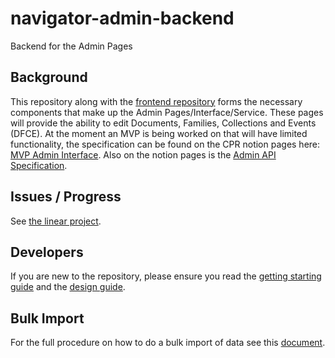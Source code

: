 # navigator-admin-backend

Backend for the Admin Pages

## Background

This repository along with the [frontend repository](https://github.com/climatepolicyradar/navigator-admin-frontend)
forms the necessary components that make up the Admin Pages/Interface/Service.
These pages will provide the ability to edit Documents, Families, Collections
and Events (DFCE).
At the moment an MVP is being worked on that will have limited functionality,
the specification can be found on the CPR notion pages here:
[MVP Admin Interface](https://www.notion.so/climatepolicyradar/MVP-Admin-Interface-bf253a7ab30b4779a846d4322ca4c3f3).
Also on the notion pages is the [Admin API Specification](https://www.notion.so/climatepolicyradar/Admin-API-Specification-2adecc8411324b8181e05184fc6a5431#8da09a31c3f244e6a5acfacc9dfd9e2f).

## Issues / Progress

See [the linear project](https://linear.app/climate-policy-radar/project/admin-interface-2fbc66adc34c).

## Developers

If you are new to the repository, please ensure you read the [getting starting guide](GETTING_STARTED.md)
and the [design guide](DESIGN.md).

## Bulk Import

For the full procedure on how to do a bulk import of data see this [document](https://github.com/climatepolicyradar/bulk-import/blob/main/STANDARD_BULK_IMPORT_PROCEDURE.md).
